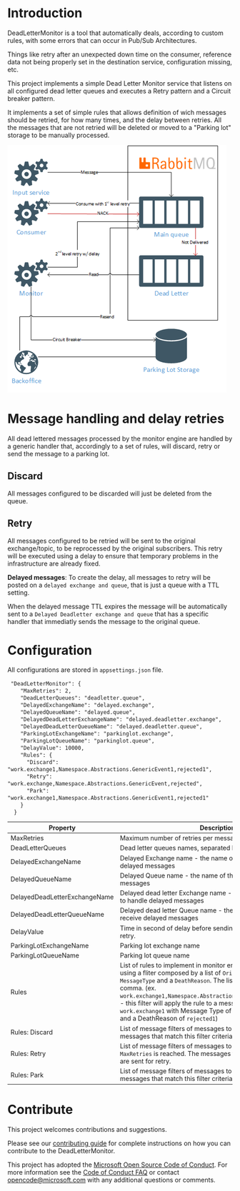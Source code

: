 # Introduction 

DeadLetterMonitor is a tool that automatically deals, according to custom rules, with some errors that can occur in Pub/Sub Architectures.

Things like retry after an unexpected down time on the consumer, reference data not being properly set in the destination service, configuration missing, etc. 

This project implements a simple Dead Letter Monitor service that listens on all configured dead letter queues and executes a Retry pattern and a Circuit breaker pattern.

It implements a set of simple rules that allows definition of wich messages should be retried, for how many times, and the delay between retries.
All the messages that are not retried will be deleted or moved to a "Parking lot" storage to be manually processed.

![Design](/images/design.png)

# Message handling and delay retries
All dead lettered messages processed by the monitor engine are handled by a generic handler that, accordingly to a set of rules, will discard, retry or send the message to a parking lot.

## Discard
All messages configured to be discarded will just be deleted from the queue.

## Retry
All messages configured to be retried will be sent to the original exchange/topic, to be reprocessed by the original subscribers. This retry will be executed using a delay to ensure that temporary problems in the infrastructure are already fixed.

**Delayed messages**: 
To create the delay, all messages to retry will be posted on a `delayed exchange and queue`, that is just a queue with a TTL setting.

When the delayed message TTL expires the message will be automatically sent to a `Delayed Deadletter exchange and queue` that has a specific handler that immediatly sends the message to the original queue.

# Configuration
All configurations are stored in `appsettings.json` file.

```
 "DeadLetterMonitor": {
    "MaxRetries": 2,
    "DeadLetterQueues": "deadletter.queue",
    "DelayedExchangeName": "delayed.exchange",
    "DelayedQueueName": "delayed.queue",
    "DelayedDeadLetterExchangeName": "delayed.deadletter.exchange",
    "DelayedDeadLetterQueueName": "delayed.deadletter.queue",
    "ParkingLotExchangeName": "parkinglot.exchange",
    "ParkingLotQueueName": "parkinglot.queue",
    "DelayValue": 10000,
    "Rules": {
      "Discard": "work.exchange1,Namespace.Abstractions.GenericEvent1,rejected1",
      "Retry": "work.exchange,Namespace.Abstractions.GenericEvent,rejected",
      "Park": "work.exchange1,Namespace.Abstractions.GenericEvent1,rejected1"
    }
  }
```

| Property | Description |
| ----------- | ----------- |
| MaxRetries | Maximum number of retries per message |
| DeadLetterQueues | Dead letter queues names, separated by comma |
| DelayedExchangeName | Delayed Exchange name - the name of the exchange to handle delayed messages |
| DelayedQueueName | Delayed Queue name - the name of the queue to receive delayed messages |
| DelayedDeadLetterExchangeName | Delayed dead letter Exchange name - the name of the exchange to handle delayed messages |
| DelayedDeadLetterQueueName | Delayed dead letter Queue name - the name of the queue to receive delayed messages |
| DelayValue | Time in second of delay before sending the message back for retry. |
| ParkingLotExchangeName | Parking lot exchange name |
| ParkingLotQueueName | Parking lot queue name |
| Rules | List of rules to implement in monitor engine. Each rule is applied using a fliter composed by a list of `OriginalExchange` a `MessageType` and a `DeathReason`. The list of filters is separated by comma. (ex. `work.exchange1,Namespace.Abstractions.GenericEvent1,rejected1` - this filter will apply the rule to a message from Exchange `work.exchange1` with Message Type of `Namespace.Abstractions` and a DeathReason of `rejected1`) |
| Rules: Discard | List of message filters of messages to be discarded. The messages that match this filter criteria are automatically deleted. |
| Rules: Retry | List of message filters of messages to be retried until the `MaxRetries` is reached. The messages that match this filter criteria are sent for retry. |
| Rules: Park | List of message filters of messages to be Parked directly. The messages that match this filter criteria are sent to the parking lot. |

# Contribute
This project welcomes contributions and suggestions. 

Please see our [contributing guide](CONTRIBUTING.md) for complete instructions on how you can contribute to the DeadLetterMonitor. 

This project has adopted the [Microsoft Open Source Code of Conduct](https://opensource.microsoft.com/codeofconduct/).
For more information see the [Code of Conduct FAQ](https://opensource.microsoft.com/codeofconduct/faq/) or
contact [opencode@microsoft.com](mailto:opencode@microsoft.com) with any additional questions or comments.
